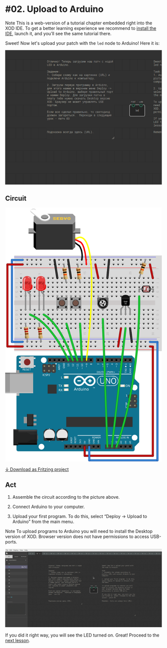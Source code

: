 
# #02. Upload to Arduino

<div class="ui segment">
<span class="ui ribbon label">Note</span>
This is a web-version of a tutorial chapter embedded right into the XOD IDE.
To get a better learning experience we recommend to
<a href="../install/">install the IDE</a>, launch it, and you’ll see the
same tutorial there.
</div>

Sweet! Now let's upload your patch with the `led` node to Arduino! Here it is:

![Patch](./patch.png)

## Circuit

![Circuit](./circuit.fz.png)

[↓ Download as Fritzing project](./circuit.fzz)

## Act

1. Assemble the circuit according to the picture above.

2. Connect Arduino to your computer.

3. Upload your first program. To do this, select “Deploy → Upload to Arduino”
   from the main menu.

<div class="ui segment">
<span class="ui ribbon label">Note</span>
To upload programs to Arduino you will need to install the Desktop version of
XOD. Browser version does not have permissions to access USB-ports.
</div>

![Upload to Arduino](./upload.gif)

If you did it right way, you will see the LED turned on. Great! Proceed to the
[next lesson](../03-inspector).
